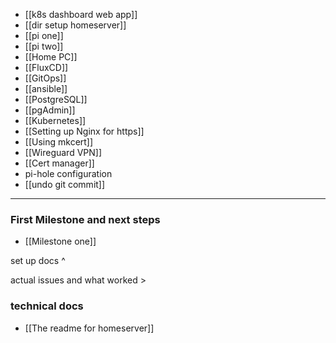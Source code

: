 - [[k8s dashboard web app]]
- [[dir setup homeserver]] 
- [[pi one]]
- [[pi two]]
- [[Home PC]]
- [[FluxCD]]
- [[GitOps]]
- [[ansible]]
- [[PostgreSQL]]
- [[pgAdmin]]
- [[Kubernetes]]
- [[Setting up Nginx for https]]
- [[Using mkcert]]
- [[Wireguard VPN]]
- [[Cert manager]]
- pi-hole configuration
- [[undo git commit]]

---
### First Milestone and next steps

- [[Milestone one]]


set up docs ^

actual issues and what worked >

### technical docs

- [[The readme for homeserver]]
